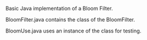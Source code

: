 Basic Java implementation of a Bloom Filter. 

BloomFilter.java contains the class of the BloomFilter.

BloomUse.java uses an instance of the class for testing. 
